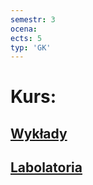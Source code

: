 ```yaml
---
semestr: 3
ocena: 
ects: 5
typ: 'GK'
---
```


# Kurs:
## [Wykłady](/Notatki/Semestr%203/Podstawy%20przetwarzania%20sygna%C5%82%C3%B3w/Wyk%C5%82ady/Wyk%C5%82ady.md)
## [Labolatoria](/Notatki/Semestr%203/Podstawy%20przetwarzania%20sygna%C5%82%C3%B3w/Labolatoria/Labolatoria.md)